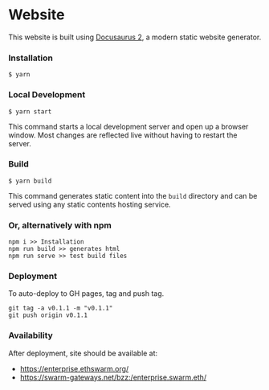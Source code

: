 # Website

This website is built using [Docusaurus 2](https://v2.docusaurus.io/), a modern static website generator.

### Installation

```
$ yarn
```

### Local Development

```
$ yarn start
```

This command starts a local development server and open up a browser window. Most changes are reflected live without having to restart the server.

### Build

```
$ yarn build
```

This command generates static content into the `build` directory and can be served using any static contents hosting service.

### Or, alternatively with npm

```
npm i >> Installation
npm run build >> generates html
npm run serve >> test build files
```

### Deployment

To auto-deploy to GH pages, tag and push tag.

```
git tag -a v0.1.1 -m "v0.1.1"
git push origin v0.1.1
```

### Availability
After deployment, site should be available at:

- https://enterprise.ethswarm.org/
- https://swarm-gateways.net/bzz:/enterprise.swarm.eth/
